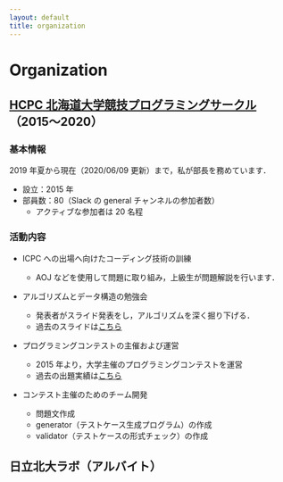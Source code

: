 ```yaml
---
layout: default
title: organization
---
```


# Organization

## [HCPC 北海道大学競技プログラミングサークル](https://hcpc-hokudai.github.io/)（2015〜2020）


### 基本情報

2019 年夏から現在（2020/06/09 更新）まで，私が部長を務めています．

- 設立：2015 年
- 部員数：80（Slack の general チャンネルの参加者数）
    - アクティブな参加者は 20 名程

### 活動内容
- ICPC への出場へ向けたコーディング技術の訓練
    - AOJ などを使用して問題に取り組み，上級生が問題解説を行います．

- アルゴリズムとデータ構造の勉強会
    - 発表者がスライド発表をし，アルゴリズムを深く掘り下げる．
    - 過去のスライドは[こちら](https://hcpc-hokudai.github.io/activities.html)
- プログラミングコンテストの主催および運営
    - 2015 年より，大学主催のプログラミングコンテストを運営
    - 過去の出題実績は[こちら](https://hcpc-hokudai.github.io/activities.html)
- コンテスト主催のためのチーム開発
    - 問題文作成
    - generator（テストケース生成プログラム）の作成
    - validator（テストケースの形式チェック）の作成

## 日立北大ラボ（アルバイト）
